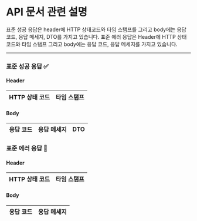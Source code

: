 # API 문서 관련 설명
표준 성공 응답은 header에 HTTP 상태코드와 타임 스탬프를 그리고 body에는 응답 코드, 응답 메세지, DTO를 가지고 있습니다. 표준 에러 응답은 Header에 HTTP 
상태 코드와 타임 스탬프 그리고 body에는 응답 코드, 응답 메세지를 가지고 있습니다.

---

### 표준 성공 응답 ✅

#### Header

| HTTP 상태 코드 | 타임 스탬프 |
|------------|--------|

#### Body

| 응답 코드 | 응답 메세지 | DTO |
|-------|--------|-----|

### 표준 에러 응답 🚫

#### Header

| HTTP 상태 코드 | 타임 스탬프 |
|------------|--------|

#### Body

| 응답 코드 | 응답 메세지 |
|-------|--------|